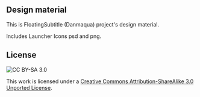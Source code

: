Design material
------

This is FloatingSubtitle (Danmaqua) project's design material.

Includes Launcher Icons psd and png.

## License

![CC BY-SA 3.0](https://i.creativecommons.org/l/by-sa/3.0/88x31.png)

This work is licensed under a [Creative Commons Attribution-ShareAlike 3.0 Unported License](https://creativecommons.org/licenses/by-sa/3.0/).
